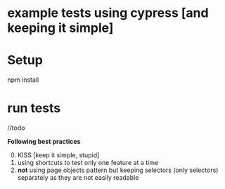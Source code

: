 # example tests using cypress __[and keeping it simple]__

# Setup

npm install

# run tests

//todo

__Following best practices__

0. KISS [keep it simple, stupid]
1. using shortcuts to test only one feature at a time
2. __not__ using page objects pattern but keeping selectors (only selectors) separately as they are not easily readable
